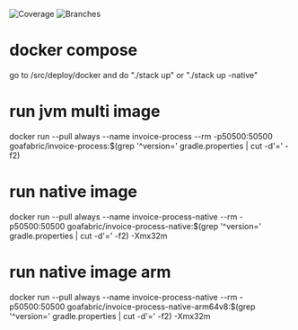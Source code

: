 ![Coverage](.github/badges/jacoco.svg)
![Branches](.github/badges/branches.svg)

# docker compose
go to /src/deploy/docker and do "./stack up" or "./stack up -native"

# run jvm multi image
docker run --pull always --name invoice-process --rm -p50500:50500 goafabric/invoice-process:$(grep '^version=' gradle.properties | cut -d'=' -f2)

# run native image
docker run --pull always --name invoice-process-native --rm -p50500:50500 goafabric/invoice-process-native:$(grep '^version=' gradle.properties | cut -d'=' -f2) -Xmx32m

# run native image arm
docker run --pull always --name invoice-process-native --rm -p50500:50500 goafabric/invoice-process-native-arm64v8:$(grep '^version=' gradle.properties | cut -d'=' -f2) -Xmx32m
